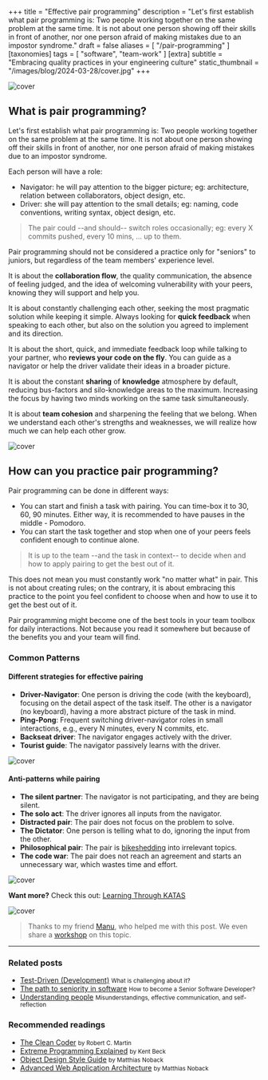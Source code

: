 +++
title = "Effective pair programming"
description = "Let's first establish what pair programming is: Two people working together on the same problem at the same time. It is not about one person showing off their skills in front of another, nor one person afraid of making mistakes due to an impostor syndrome."
draft = false
aliases = [ "/pair-programming" ]
[taxonomies]
tags = [ "software", "team-work" ]
[extra]
subtitle = "Embracing quality practices in your engineering culture"
static_thumbnail = "/images/blog/2024-03-28/cover.jpg"
+++

![cover](/images/blog/2024-03-28/cover.jpg)

## What is pair programming?

Let's first establish what pair programming is: Two people working together on the same problem at the same time. It is not about one person showing off their skills in front of another, nor one person afraid of making mistakes due to an impostor syndrome.

<!-- more -->

Each person will have a role: 
- Navigator: he will pay attention to the bigger picture; eg: architecture, relation between collaborators, object design, etc.
- Driver: she will pay attention to the small details; eg: naming, code conventions, writing syntax, object design, etc.

> The pair could --and should-- switch roles occasionally; eg: every X commits pushed, every 10 mins, … up to them.

Pair programming should not be considered a practice only for "seniors" to juniors, but regardless of the team members' experience level.

It is about the **collaboration flow**, the quality communication, the absence of feeling judged, and the idea of welcoming vulnerability with your peers, knowing they will support and help you.

It is about constantly challenging each other, seeking the most pragmatic solution while keeping it simple. Always looking for **quick feedback** when speaking to each other, but also on the solution you agreed to implement and its direction.

It is about the short, quick, and immediate feedback loop while talking to your partner, who **reviews your code on the fly**. You can guide as a navigator or help the driver validate their ideas in a broader picture.

It is about the constant **sharing** of **knowledge** atmosphere by default, reducing bus-factors and silo-knowledge areas to the maximum. Increasing the focus by having two minds working on the same task simultaneously.

It is about **team cohesion** and sharpening the feeling that we belong. When we understand each other's strengths and weaknesses, we will realize how much we can help each other grow.

![cover](/images/blog/2024-03-28/footer.jpg)

## How can you practice pair programming?

Pair programming can be done in different ways:

- You can start and finish a task with pairing. You can time-box it to 30, 60, 90 minutes. Either way, it is recommended to have pauses in the middle - Pomodoro. 
- You can start the task together and stop when one of your peers feels confident enough to continue alone. 

> It is up to the team --and the task in context-- to decide when and how to apply pairing to get the best out of it.

This does not mean you must constantly work "no matter what" in pair. This is not about creating rules; on the contrary, it is about embracing this practice to the point you feel confident to choose when and how to use it to get the best out of it.

Pair programming might become one of the best tools in your team toolbox for daily interactions. Not because you read it somewhere but because of the benefits you and your team will find.

### Common Patterns

#### Different strategies for effective pairing

- **Driver-Navigator**: One person is driving the code (with the keyboard), focusing on the detail aspect of the task itself. The other is a navigator (no keyboard), having a more abstract picture of the task in mind.
- **Ping-Pong**: Frequent switching driver-navigator roles in small interactions, e.g., every N minutes, every N commits, etc.
- **Backseat driver**: The navigator engages actively with the driver.
- **Tourist guide**: The navigator passively learns with the driver.

![cover](/images/blog/2024-03-28/good-pair-prog.jpg)

#### Anti-patterns while pairing

- **The silent partner**: The navigator is not participating, and they are being silent.
- **The solo act**: The driver ignores all inputs from the navigator.
- **Distracted pair**: The pair does not focus on the problem to solve.
- **The Dictator**: One person is telling what to do, ignoring the input from the other.
- **Philosophical pair**: The pair is [bikeshedding](/blog/bikeshedding/) into irrelevant topics.
- **The code war**: The pair does not reach an agreement and starts an unnecessary war, which wastes time and effort.

![cover](/images/blog/2024-03-28/anti-pair-prog.jpg)

**Want more?** Check this out: [Learning Through KATAS](https://www.figma.com/file/FCmGwRPIO8cLowDRraJhgr/Learning-TDD)

![cover](/images/blog/2024-03-28/learning-through-katas.jpg)

> Thanks to my friend [Manu](https://twitter.com/evrtrabajo), who helped me with this post. We even share a [workshop](https://phpconference.com/agile-culture/practical-tdd-workshop/) on this topic.

---

### Related posts

- [Test-Driven (Development)](/blog/test-driven-development/) <small>What is challenging about it?</small>
- [The path to seniority in software](/blog/the-path-to-seniority-in-software/) <small>How to become a Senior Software Developer?</small>
- [Understanding people](/blog/understanding-people) <small>Misunderstandings, effective communication, and self-reflection</small>

### Recommended readings

- [The Clean Coder](/readings/the-clean-coder/) <small>by Robert C. Martin</small>
- [Extreme Programming Explained](/readings/xp-embrace-change/) <small>by Kent Beck</small>
- [Object Design Style Guide](/readings/object-design-style-guide) <small>by Matthias Noback</small>
- [Advanced Web Application Architecture](/readings/advance-web-application-architecture/) <small>by Matthias Noback</small>
